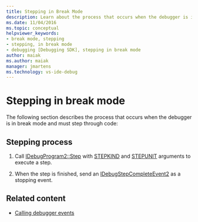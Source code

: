 ```yaml
---
title: Stepping in Break Mode
description: Learn about the process that occurs when the debugger is in break mode. The debugger must then step through code.
ms.date: 11/04/2016
ms.topic: conceptual
helpviewer_keywords:
- break mode, stepping
- stepping, in break mode
- debugging [Debugging SDK], stepping in break mode
author: maiak
ms.author: maiak
manager: jmartens
ms.technology: vs-ide-debug
---
```

# Stepping in break mode

The following section describes the process that occurs when the debugger is in break mode and must step through code:

## Stepping process

1. Call [IDebugProgram2::Step](../../extensibility/debugger/reference/idebugprogram2-step.md) with [STEPKIND](../../extensibility/debugger/reference/stepkind.md) and [STEPUNIT](../../extensibility/debugger/reference/stepunit.md) arguments to execute a step.

2. When the step is finished, send an [IDebugStepCompleteEvent2](../../extensibility/debugger/reference/idebugstepcompleteevent2.md) as a stopping event.

## Related content
- [Calling debugger events](../../extensibility/debugger/calling-debugger-events.md)
